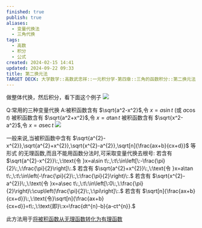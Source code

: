 ```yaml
---
finished: true
publish: true
aliases:
  - 变量代换法
  - 三角代换
tags:
  - 高数
  - 积分
  - 公式
created: 2024-02-15 14:41
updated: 2024-09-22 09:33
title: 第二换元法
TARGET DECK: 大学数学::高数武忠祥::一元积分学-第四章::三角的函数积分::第二换元法
---
```


做整体代换，然后积分，看下面这个例子
![](https://img.hwenyi.tech/202402152251030.webp)

Q:常用的三种变量代换
A:被积函数含有 $\sqrt{a^2-x^2}$,令 $x=a\sin t$ (或 $a\cos t$)
被积函数含有 $\sqrt{a^2+x^2}$,令 $x=a\tan t$
被积函数含有 $\sqrt{x^2-a^2}$,令 $x=a\sec t$
![](https://img.hwenyi.tech/202402152246587.webp)

 一般来说,当被积函数中含有 $\sqrt{a^{2}-x^{2}},\sqrt{a^{2}+x^{2}},\sqrt{x^{2}-a^{2}},\sqrt[n]{\frac{ax+b}{cx+d}}$ 等形式 的无理函数,而且不能用函数分法时,可采取变量代换去根号: 
若含有 $\sqrt{a^{2}-x^{2}}\:,\:\text{令 }x=a\sin t\:,\:t\:\in\left[\:-\frac{\pi}{2}\:,\:\frac{\pi}{2}\right]\:.$ 
若含有 $\sqrt{a^{2}+x^{2}}\:,\:\text{令 }x=a\tan t\:,\:t\:\in\left(-\frac{\pi}{2}\:,\:\frac{\pi}{2}\right)\:.$ 
若含有 $\sqrt{x^{2}-a^{2}}\:,\:\text{令 }x=a\sec t\:,\:t\:\in\left[\:0\:,\:\frac{\pi}{2}\right)\:\cup\left(\frac{\pi}{2}\:,\:\pi\right]\:.$ 
若含有 $\sqrt[n]{\frac{ax+b}{cx+d}}\:,\:\text{令}\sqrt[n]{\frac{ax+b}{cx+d}}=t\:,\:\text{即}\:x=\frac{dt^{n}-b}{a-ct^{n}}.$ 

此方法用于[将被积函数从无理函数转化为有理函数](obsidian://bookmaster?type=open-book&bid=pvZVcJNmKxmcuybc&aid=7a35f28d-aaab-2004-39e4-47d0d74847c0&page=97)
